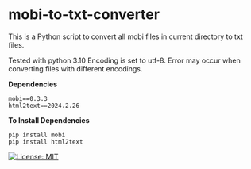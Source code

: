 # mobi-to-txt-converter
This is a Python script to convert all mobi files in current directory to txt files.

Tested with python 3.10
Encoding is set to utf-8. Error may occur when converting files with different encodings.

**Dependencies**    
```
mobi==0.3.3    
html2text==2024.2.26    
```
**To Install Dependencies**     
```
pip install mobi    
pip install html2text
```
[![License: MIT](https://img.shields.io/badge/License-MIT-green.svg)](https://opensource.org/licenses/MIT)
